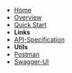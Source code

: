 - [Home](../overview)
- [Overview](overview)
- [Quick Start](quick-start)
- **Links**
- [API-Specification](http://doc-api.omna.io/api-spec)
- **Utils**
- [Postman](http://doc-api.omna.io/api-spec/swagger-ui)
- [Swagger-UI](http://doc-api.omna.io/api-spec/swagger-ui)